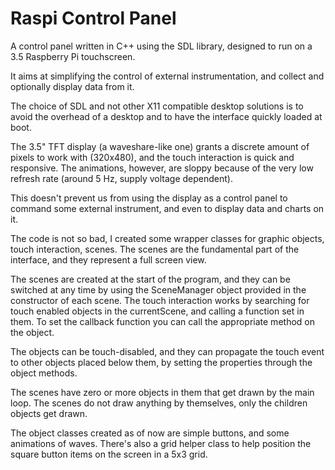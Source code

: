 # Raspi Control Panel

A control panel written in C++ using the SDL library, designed to run on a 3.5 Raspberry Pi touchscreen.

It aims at simplifying the control of external instrumentation, and collect and optionally display data from it.

The choice of SDL and not other X11 compatible desktop solutions is to avoid the overhead of a desktop and
to have the interface quickly loaded at boot.

The 3.5" TFT display (a waveshare-like one) grants a discrete amount of pixels to work with (320x480), 
and the touch interaction is quick and responsive.
The animations, however, are sloppy because of the very low refresh rate (around 5 Hz, supply voltage dependent).

This doesn't prevent us from using the display as a control panel to command some external instrument,
and even to display data and charts on it.

The code is not so bad, I created some wrapper classes for graphic objects, touch interaction, scenes.
The scenes are the fundamental part of the interface, and they represent a full screen view.

The scenes are created at the start of the program, and they can be switched at any time by using the SceneManager object
provided in the constructor of each scene.
The touch interaction works by searching for touch enabled objects in the currentScene, and calling a function set in them.
To set the callback function you can call the appropriate method on the object.

The objects can be touch-disabled, and they can propagate the touch event to other
objects placed below them, by setting the properties through the object methods.

The scenes have zero or more objects in them that get drawn by the main loop. The scenes do not draw anything by themselves,
only the children objects get drawn.

The object classes created as of now are simple buttons, and some animations of waves. There's also a
grid helper class to help position the square button items on the screen in a 5x3 grid.